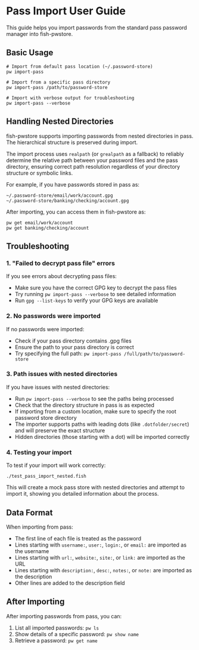 # Pass Import User Guide

This guide helps you import passwords from the standard pass password manager into fish-pwstore.

## Basic Usage

```fish
# Import from default pass location (~/.password-store)
pw import-pass

# Import from a specific pass directory
pw import-pass /path/to/password-store

# Import with verbose output for troubleshooting
pw import-pass --verbose
```

## Handling Nested Directories

fish-pwstore supports importing passwords from nested directories in pass. The hierarchical structure is preserved during import.

The import process uses `realpath` (or `grealpath` as a fallback) to reliably determine the relative path between your password files and the pass directory, ensuring correct path resolution regardless of your directory structure or symbolic links.

For example, if you have passwords stored in pass as:
```
~/.password-store/email/work/account.gpg
~/.password-store/banking/checking/account.gpg
```

After importing, you can access them in fish-pwstore as:
```fish
pw get email/work/account
pw get banking/checking/account
```

## Troubleshooting

### 1. "Failed to decrypt pass file" errors

If you see errors about decrypting pass files:

- Make sure you have the correct GPG key to decrypt the pass files
- Try running `pw import-pass --verbose` to see detailed information
- Run `gpg --list-keys` to verify your GPG keys are available

### 2. No passwords were imported

If no passwords were imported:

- Check if your pass directory contains .gpg files
- Ensure the path to your pass directory is correct
- Try specifying the full path: `pw import-pass /full/path/to/password-store`

### 3. Path issues with nested directories

If you have issues with nested directories:

- Run `pw import-pass --verbose` to see the paths being processed
- Check that the directory structure in pass is as expected
- If importing from a custom location, make sure to specify the root password store directory
- The importer supports paths with leading dots (like `.dotfolder/secret`) and will preserve the exact structure
- Hidden directories (those starting with a dot) will be imported correctly

### 4. Testing your import

To test if your import will work correctly:

```fish
./test_pass_import_nested.fish
```

This will create a mock pass store with nested directories and attempt to import it, showing you detailed information about the process.

## Data Format

When importing from pass:

- The first line of each file is treated as the password
- Lines starting with `username:`, `user:`, `login:`, or `email:` are imported as the username
- Lines starting with `url:`, `website:`, `site:`, or `link:` are imported as the URL
- Lines starting with `description:`, `desc:`, `notes:`, or `note:` are imported as the description
- Other lines are added to the description field

## After Importing

After importing passwords from pass, you can:

1. List all imported passwords: `pw ls`
2. Show details of a specific password: `pw show name`
3. Retrieve a password: `pw get name`
